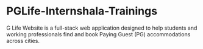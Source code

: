 # PGLife-Internshala-Trainings
G Life Website is a full-stack web application designed to help students and working professionals find and book Paying Guest (PG) accommodations across cities.
